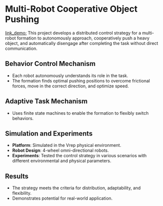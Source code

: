 # Multi-Robot Cooperative Object Pushing

[link_demo:](https://youtu.be/hgaxgAIuazg)
This project develops a distributed control strategy for a multi-robot formation to autonomously approach, cooperatively push a heavy object, and automatically disengage after completing the task without direct communication.

## Behavior Control Mechanism
- Each robot autonomously understands its role in the task.
- The formation finds optimal pushing positions to overcome frictional forces, move in the correct direction, and optimize speed.

## Adaptive Task Mechanism
- Uses finite state machines to enable the formation to flexibly switch behaviors.

## Simulation and Experiments
- **Platform**: Simulated in the Vrep physical environment.
- **Robot Design**: 4-wheel omni-directional robots.
- **Experiments**: Tested the control strategy in various scenarios with different environmental and physical parameters.

## Results
- The strategy meets the criteria for distribution, adaptability, and flexibility.
- Demonstrates potential for real-world application.
